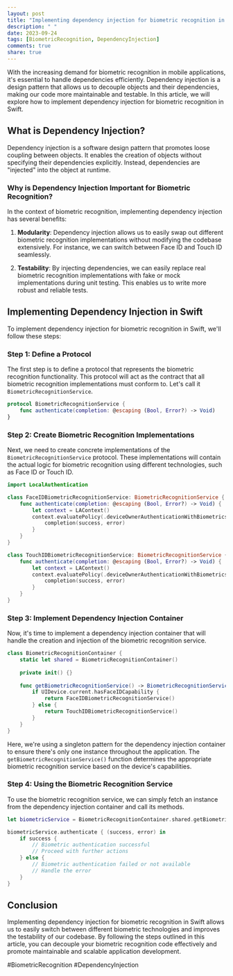 ```yaml
---
layout: post
title: "Implementing dependency injection for biometric recognition in Swift"
description: " "
date: 2023-09-24
tags: [BiometricRecognition, DependencyInjection]
comments: true
share: true
---
```


With the increasing demand for biometric recognition in mobile applications, it's essential to handle dependencies efficiently. Dependency injection is a design pattern that allows us to decouple objects and their dependencies, making our code more maintainable and testable. In this article, we will explore how to implement dependency injection for biometric recognition in Swift.

## What is Dependency Injection?

Dependency injection is a software design pattern that promotes loose coupling between objects. It enables the creation of objects without specifying their dependencies explicitly. Instead, dependencies are "injected" into the object at runtime.

### Why is Dependency Injection Important for Biometric Recognition?

In the context of biometric recognition, implementing dependency injection has several benefits:

1. **Modularity**: Dependency injection allows us to easily swap out different biometric recognition implementations without modifying the codebase extensively. For instance, we can switch between Face ID and Touch ID seamlessly.

2. **Testability**: By injecting dependencies, we can easily replace real biometric recognition implementations with fake or mock implementations during unit testing. This enables us to write more robust and reliable tests.

## Implementing Dependency Injection in Swift

To implement dependency injection for biometric recognition in Swift, we'll follow these steps:

### Step 1: Define a Protocol

The first step is to define a protocol that represents the biometric recognition functionality. This protocol will act as the contract that all biometric recognition implementations must conform to. Let's call it `BiometricRecognitionService`.

```swift
protocol BiometricRecognitionService {
    func authenticate(completion: @escaping (Bool, Error?) -> Void)
}
```

### Step 2: Create Biometric Recognition Implementations

Next, we need to create concrete implementations of the `BiometricRecognitionService` protocol. These implementations will contain the actual logic for biometric recognition using different technologies, such as Face ID or Touch ID.

```swift
import LocalAuthentication

class FaceIDBiometricRecognitionService: BiometricRecognitionService {
    func authenticate(completion: @escaping (Bool, Error?) -> Void) {
        let context = LAContext()
        context.evaluatePolicy(.deviceOwnerAuthenticationWithBiometrics, localizedReason: "Authenticate with Face ID") { (success, error) in
            completion(success, error)
        }
    }
}

class TouchIDBiometricRecognitionService: BiometricRecognitionService {
    func authenticate(completion: @escaping (Bool, Error?) -> Void) {
        let context = LAContext()
        context.evaluatePolicy(.deviceOwnerAuthenticationWithBiometrics, localizedReason: "Authenticate with Touch ID") { (success, error) in
            completion(success, error)
        }
    }
}
```

### Step 3: Implement Dependency Injection Container

Now, it's time to implement a dependency injection container that will handle the creation and injection of the biometric recognition service.

```swift
class BiometricRecognitionContainer {
    static let shared = BiometricRecognitionContainer()
    
    private init() {}
    
    func getBiometricRecognitionService() -> BiometricRecognitionService {
        if UIDevice.current.hasFaceIDCapability {
            return FaceIDBiometricRecognitionService()
        } else {
            return TouchIDBiometricRecognitionService()
        }
    }
}
```

Here, we're using a singleton pattern for the dependency injection container to ensure there's only one instance throughout the application. The `getBiometricRecognitionService()` function determines the appropriate biometric recognition service based on the device's capabilities.

### Step 4: Using the Biometric Recognition Service

To use the biometric recognition service, we can simply fetch an instance from the dependency injection container and call its methods.

```swift
let biometricService = BiometricRecognitionContainer.shared.getBiometricRecognitionService()

biometricService.authenticate { (success, error) in
    if success {
        // Biometric authentication successful
        // Proceed with further actions
    } else {
        // Biometric authentication failed or not available
        // Handle the error
    }
}
```

## Conclusion

Implementing dependency injection for biometric recognition in Swift allows us to easily switch between different biometric technologies and improves the testability of our codebase. By following the steps outlined in this article, you can decouple your biometric recognition code effectively and promote maintainable and scalable application development.

#BiometricRecognition #DependencyInjection